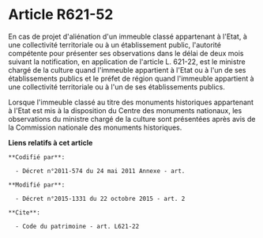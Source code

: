 # Article R621-52

En cas de projet d'aliénation d'un immeuble classé appartenant à l'Etat, à une collectivité territoriale ou à un
établissement public, l'autorité compétente pour présenter ses observations dans le délai de deux mois suivant la
notification, en application de l'article L. 621-22, est le ministre chargé de la culture quand l'immeuble appartient à
l'Etat ou à l'un de ses établissements publics et le préfet de région quand l'immeuble appartient à une collectivité
territoriale ou à l'un de ses établissements publics.

Lorsque l'immeuble classé au titre des monuments historiques appartenant à l'Etat est mis à la disposition du Centre des
monuments nationaux, les observations du ministre chargé de la culture sont présentées après avis de la Commission nationale
des monuments historiques.

**Liens relatifs à cet article**

	**Codifié par**:

	  - Décret n°2011-574 du 24 mai 2011 Annexe - art.

	**Modifié par**:

	  - Décret n°2015-1331 du 22 octobre 2015 - art. 2

	**Cite**:

	  - Code du patrimoine - art. L621-22
